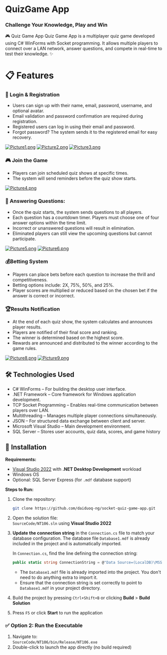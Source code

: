 # QuizGame App
### Challenge Your Knowledge, Play and Win

🎮 Quiz Game App
Quiz Game App is a multiplayer quiz game developed using C# WinForms with Socket programming. It allows multiple players to connect over a LAN network, answer questions, and compete in real-time to test their knowledge. ✨

#  📋 Features

### 🔐 Login & Registration
- Users can sign up with their name, email, password, username, and optional avatar.
- Email validation and password confirmation are required during registration.
- Registered users can log in using their email and password.
- Forgot password? The system sends it to the registered email for easy recovery.

[![Picture1.png](https://i.postimg.cc/bY40zr1J/Picture1.png)](https://postimg.cc/JtcHx16V)
[![Picture2.png](https://i.postimg.cc/mkSFNL6x/Picture2.png)](https://postimg.cc/PvPxdjjK)
[![Picture3.png](https://i.postimg.cc/cHxWtdYt/Picture3.png)](https://postimg.cc/rdP3vXfq)


### 🎮 Join the Game
- Players can join scheduled quiz shows at specific times.
- The system will send reminders before the quiz show starts.
  
[![Picture4.png](https://i.postimg.cc/g0qXPkmx/Picture4.png)](https://postimg.cc/nsrc4xsx)

### 🧠 Answering Questions:
- Once the quiz starts, the system sends questions to all players.
- Each question has a countdown timer. Players must choose one of four answer options within the time limit.
- Incorrect or unanswered questions will result in elimination.
- Eliminated players can still view the upcoming questions but cannot participate.

[![Picture5.png](https://i.postimg.cc/jdtRGQC4/Picture5.png)](https://postimg.cc/Bt7WFFTj)
[![Picture6.png](https://i.postimg.cc/HkKDsQWK/Picture6.png)](https://postimg.cc/NK1Pd2H7)

### 💰Betting System
- Players can place bets before each question to increase the thrill and competitiveness.
- Betting options include: 2X, 75%, 50%, and 25%.
- Player scores are multiplied or reduced based on the chosen bet if the answer is correct or incorrect.

### 🏆Results Notification
- At the end of each quiz show, the system calculates and announces player results.
- Players are notified of their final score and ranking.
- The winner is determined based on the highest score.
- Rewards are announced and distributed to the winner according to the game rules.

[![Picture8.png](https://i.postimg.cc/cLDYKLPP/Picture8.png)](https://postimg.cc/21Z3Mrkx)
[![Picture9.png](https://i.postimg.cc/hGkXxzsZ/Picture9.png)](https://postimg.cc/XZgN6vT9)

## 🛠️ Technologies Used
- C# WinForms – For building the desktop user interface.
- .NET Framework – Core framework for Windows application development.
- TCP Socket Programming – Enables real-time communication between players over LAN.
- Multithreading – Manages multiple player connections simultaneously.
- JSON – For structured data exchange between client and server.
- Microsoft Visual Studio – Main development environment.
- SQL Server – Stores user accounts, quiz data, scores, and game history



## 🚀 Installation

**Requirements:**

- [Visual Studio 2022](https://visualstudio.microsoft.com/vs/) with **.NET Desktop Development** workload  
- Windows OS  
- Optional: SQL Server Express (for `.mdf` database support)

**Steps to Run:**

1. Clone the repository:

    ```bash
    git clone https://github.com/daiduoq-ng/socket-quiz-game-app.git
    ```

2. Open the solution file:  
   `SourceCode/NT106.sln` using **Visual Studio 2022**

3. **Update the connection string** in the `Connection.cs` file to match your database configuration. The database file `Database1.mdf` is already included in the project and is automatically imported.

    In `Connection.cs`, find the line defining the connection string:

    ```csharp
    public static string ConnectionString = @"Data Source=(LocalDB)\MSSQLLocalDB;AttachDbFilename=|DataDirectory|\Database1.mdf;Integrated Security=True";
    ```

    - The `Database1.mdf` file is already imported into the project. You don't need to do anything extra to import it.
    - Ensure that the connection string is set correctly to point to `Database1.mdf` in your project directory.

4. Build the project by pressing `Ctrl+Shift+B` or clicking **Build** > **Build Solution**

5. Press `F5` or click **Start** to run the application

### ✅ Option 2: Run the Executable

1. Navigate to:  
   `SourceCode/NT106/bin/Release/NT106.exe`  
2. Double-click to launch the app directly (no build required)
